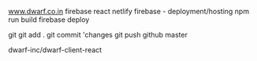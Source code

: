 www.dwarf.co.in
firebase
react
netlify
firebase - deployment/hosting
npm run build
firebase deploy

git
git add .
git commit 'changes
git push github master

dwarf-inc/dwarf-client-react
